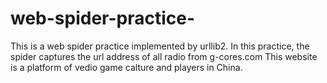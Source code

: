 # web-spider-practice-
This is a web spider practice implemented by urllib2.
In this practice, the spider captures the url address of all radio from g-cores.com
This website is a platform of vedio game calture and players in China.
